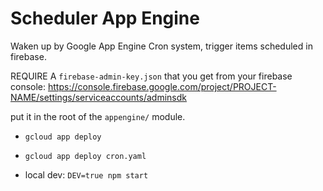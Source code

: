 # Scheduler App Engine

Waken up by Google App Engine Cron system, trigger items scheduled in firebase.

REQUIRE A `firebase-admin-key.json` that you get from your firebase console:
https://console.firebase.google.com/project/PROJECT-NAME/settings/serviceaccounts/adminsdk

put it in the root of the `appengine/` module.

- `gcloud app deploy`
- `gcloud app deploy cron.yaml`

- local dev: `DEV=true npm start`